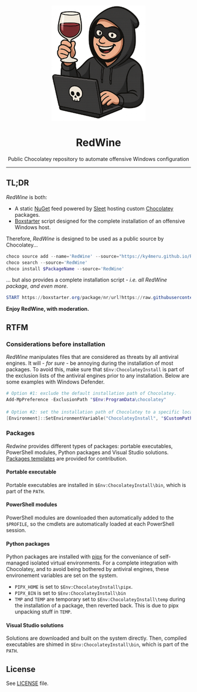 <p align="center"><img src="images/redwine.png" width="256" height="" alt="RedWine"></p>
<h1 align="center">RedWine</h1>
<p align="center">Public Chocolatey repository to automate offensive Windows configuration</p>
<hr>

## TL;DR

*RedWine* is both:
* A static [NuGet](https://www.nuget.org/) feed powered by [Sleet](https://github.com/emgarten/Sleet) hosting custom [Chocolatey](https://chocolatey.org/) packages.
* [Boxstarter](https://boxstarter.org/) script designed for the complete installation of an offensive Windows host.

Therefore, *RedWine* is designed to be used as a public source by Chocolatey...

```powershell
choco source add --name='RedWine' --source="https://ky4meru.github.io/RedWine/index.json"
choco search --source='RedWine'
choco install $PackageName --source='RedWine'
```

... but also provides a complete installation script - *i.e. all RedWine package, and even more*.

```powershell
START https://boxstarter.org/package/nr/url?https://raw.githubusercontent.com/ky4meru/RedWine/master/install.ps1
```

**Enjoy RedWine, with moderation.**

## RTFM

### Considerations before installation

*RedWine* manipulates files that are considered as threats by all antiviral engines. It will - *for sure* - be annoying during the installation of most packages. To avoid this, make sure that `$Env:ChocolateyInstall` is part of the exclusion lists of the antiviral engines prior to any installation. Below are some examples with Windows Defender.

```powershell
# Option #1: exclude the default installation path of Chocolatey.
Add-MpPreference -ExclusionPath "$Env:ProgramData\chocolatey"

# Option #2: set the installation path of Chocolatey to a specific location that is already excluded.
[Environment]::SetEnvironmentVariable("ChocolateyInstall", "$CustomPath", [System.EnvironmentVariableTarget]::Machine)
```

### Packages

*Redwine* provides different types of packages: portable executables, PowerShell modules, Python packages and Visual Studio solutions. [Packages templates](./templates/) are provided for contribution.

#### Portable executable

Portable executables are installed in `$Env:ChocolateyInstall\bin`, which is part of the `PATH`.

#### PowerShell modules

PowerShell modules are downloaded then automatically added to the `$PROFILE`, so the cmdlets are automatically loaded at each PowerShell session.

#### Python packages

Python packages are installed with [pipx](https://github.com/pypa/pipx) for the conveniance of self-managed isolated virtual environments. For a complete integration with Chocolatey, and to avoid being bothered by antiviral engines, these environement variables are set on the system.

* `PIPX_HOME` is set to `$Env:ChocolateyInstall\pipx`.
* `PIPX_BIN` is set to `$Env:ChocolateyInstall\bin`
* `TMP` and `TEMP` are temporary set to `$Env:ChocolateyInstall\temp` during the installation of a package, then reverted back. This is due to pipx unpacking stuff in `TEMP`.

#### Visual Studio solutions

Solutions are downloaded and built on the system directly. Then, compiled executables are shimed in `$Env:ChocolateyInstall\bin`, which is part of the `PATH`.

## License

See [LICENSE](./LICENSE.txt) file.
